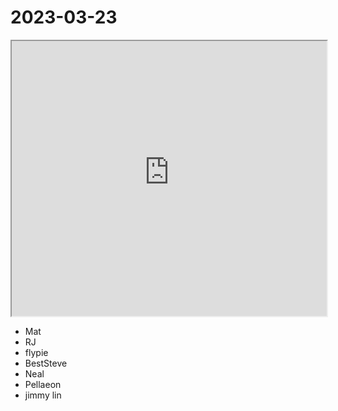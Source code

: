 # 2023-03-23

<iframe src="https://photos.hackingthursday.org/2023-03-23" width="100%" height="440px"></iframe>

- Mat
- RJ
- flypie
- BestSteve
- Neal
- Pellaeon
- jimmy lin
